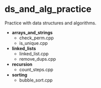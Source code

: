 # ds_and_alg_practice
Practice with data structures and algorithms.

* **arrays_and_strings**
  * check_perm.cpp
  * is_unique.cpp
* **linked_lists**
  * linked_list.cpp
  * remove_dups.cpp
* **recursion**
  * count_steps.cpp
* **sorting**
  * bubble_sort.cpp

